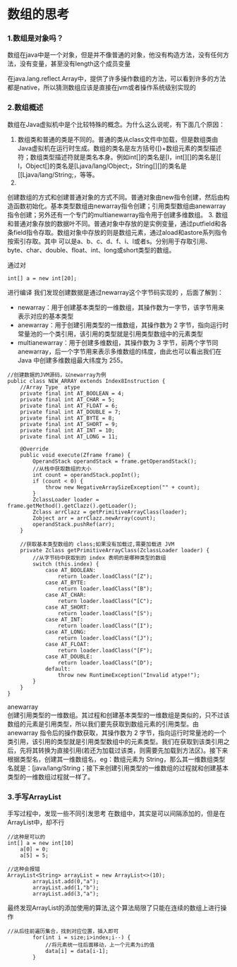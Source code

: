 # 数组的思考

### 1.数组是对象吗？

数组在java中是一个对象，但是并不像普通的对象，他没有构造方法，没有任何方法，没有变量，甚至没有length这个成员变量

在java.lang.reflect.Array中，提供了许多操作数组的方法，可以看到许多的方法都是native，所以猜测数组应该是直接在jvm或者操作系统级别实现的

### 2.数组概述

数组在Java虚拟机中是个比较特殊的概念。为什么这么说呢，有下面几个原因：

1. 数组类和普通的类是不同的。普通的类从class文件中加载，但是数组类由Java虚拟机在运行时生成。数组的类名是左方括号([)+数组元素的类型描述符；数组类型描述符就是类名本身。例如int[]的类名是[I，int[][]的类名是[[
   I，Object[]的类名是[Ljava/lang/Object;，String[][]的类名是[[Ljava/lang/String;，等等。
2.
创建数组的方式和创建普通对象的方式不同。普通对象由new指令创建，然后由构造函数初始化。基本类型数组由newarray指令创建；引用类型数组由anewarray指令创建；另外还有一个专门的multianewarray指令用于创建多维数组。
3. 数组和普通对象存放的数据叶不同。普通对象中存放的是实例变量，通过putfield和各条field指令存取。数组对象中存放的则是数组元素，通过<t>aload和<t>astore系列指令按索引存取。其中<t>
   可以是a、b、c、d、f、i、l或者s。分别用于存取引用、byte、char、double、float、int、long或short类型的数组。

通过对

```aidl
int[] a = new int[20];
```

进行编译 我们发现创建数据是通过newarray这个字节码实现的 ，后面了解到：

- newarray：用于创建基本类型的一维数组，其操作数为一字节，该字节用来表示对应的基本类型
- anewarray：用于创建引用类型的一维数组，其操作数为 2 字节，指向运行时常量池的一个类引用，该引用的类型就是引用类型数组中的元素类型
- multianewarray：用于创建多维数组，其操作数为 3 字节，前两个字节同 anewarray，后一个字节用来表示多维数组的纬度，由此也可以看出我们在 Java 中创建多维数组最大纬度为 255。

```aidl
//创建数据的JVM源码，以newarray为例
public class NEW_ARRAY extends Index8Instruction {
    //Array Type  atype
    private final int AT_BOOLEAN = 4;
    private final int AT_CHAR = 5;
    private final int AT_FLOAT = 6;
    private final int AT_DOUBLE = 7;
    private final int AT_BYTE = 8;
    private final int AT_SHORT = 9;
    private final int AT_INT = 10;
    private final int AT_LONG = 11;

    @Override
    public void execute(Zframe frame) {
        OperandStack operandStack = frame.getOperandStack();
        //从栈中获取数组的大小
        int count = operandStack.popInt();
        if (count < 0) {
            throw new NegativeArraySizeException("" + count);
        }
        ZclassLoader loader = frame.getMethod().getClazz().getLoader();
        Zclass arrClazz = getPrimitiveArrayClass(loader);
        Zobject arr = arrClazz.newArray(count);
        operandStack.pushRef(arr);
    }

    //获取基本类型数组的 class;如果没有加载过,需要加载进 JVM
    private Zclass getPrimitiveArrayClass(ZclassLoader loader) {
        //从字节码中获取到的 index 表明的是哪种类型的数组
        switch (this.index) {
            case AT_BOOLEAN:
                return loader.loadClass("[Z");
            case AT_BYTE:
                return loader.loadClass("[B");
            case AT_CHAR:
                return loader.loadClass("[C");
            case AT_SHORT:
                return loader.loadClass("[S");
            case AT_INT:
                return loader.loadClass("[I");
            case AT_LONG:
                return loader.loadClass("[J");
            case AT_FLOAT:
                return loader.loadClass("[F");
            case AT_DOUBLE:
                return loader.loadClass("[D");
            default:
                throw new RuntimeException("Invalid atype!");
        }
    }
}

```

anewarray  
创建引用类型的一维数组。其过程和创建基本类型的一维数组是类似的，只不过该数组的元素是引用类型，所以我们要先获取到数组元素的引用类型。由 anewarray 指令后的操作数获取，其操作数为 2
字节，指向运行时常量池的一个类引用，该引用的类型就是引用类型数组中的元素类型。我们在获取到该类引用之后，先将其转换为直接引用(若还为加载过该类，则需要先加载到方法区)。接下来根据类型名，创建其一维数组名，eg：数组元素为
String，那么其一维数组类型名就是：[java/lang/String；接下来创建引用类型的一维数组的过程就和创建基本类型的一维数组过程就一样了。

### 3.手写ArrayList

手写过程中，发现一些不同引发思考 在数组中，其实是可以间隔添加的，但是在ArrayList中，却不行

```aidl
//这种是可以的
int[] a = new int[10]
    a[0] = 0;
    a[5] = 5;

//这种会报错
ArrayList<String> arrayList = new ArrayList<>(10);
        arrayList.add(0,"a");
        arrayList.add(1,"b");
        arrayList.add(3,"a");
```

最终发现ArrayList的添加使用的算法,这个算法局限了只能在连续的数组上进行操作

```aidl
//从后往前遍历集合，找到对应位置，插入即可
        for(int i = size;i>index;i--) {
            //将元素统一往后面移动，上一个元素为i的值
            data[i] = data[i-1];
        }
```
